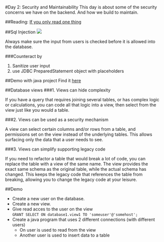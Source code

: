 #Day 2: Security and Maintainability
This day is about some of the security concerns we have on the backend. And how we build to maintain.

##Reading:
[If you only read one thing](http://www.unixwiz.net/techtips/sql-injection.html)

##Sql Injection
![](img/sqlinjection.png)    

Always make sure the input from users is checked before it is allowed into the database.

###Counteract by
1. Sanitize user input  
2. use JDBC PreparedStatement object with placeholders

##Demo with java project
Find it [here](../demo/SqlInjectionDemo)  



##Database views
###1. Views can hide complexity

If you have a query that requires joining several tables, or has complex logic or calculations, you can code all that logic into a view, then select from the view just like you would a table.

###2. Views can be used as a security mechanism

A view can select certain columns and/or rows from a table, and permissions set on the view instead of the underlying tables. This allows surfacing only the data that a user needs to see.

###3. Views can simplify supporting legacy code

If you need to refactor a table that would break a lot of code, you can replace the table with a view of the same name. The view provides the exact same schema as the original table, while the actual schema has changed. This keeps the legacy code that references the table from breaking, allowing you to change the legacy code at your leisure.

##Demo
- Create a new user on the database.  
- Create a new view.  
- Give read acces to the user on the view  
`GRANT SELECT ON database1.view1 TO 'someuser'@'somehost';`  
- Create a java program that uses 2 different connections (with different users)
	- On user is used to read from the view
	- Another user is used to insert data to a table